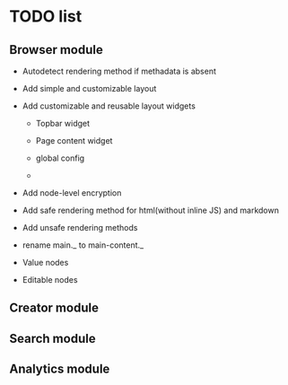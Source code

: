 # TODO list

## Browser module

- Autodetect rendering method if methadata is absent
- Add simple and customizable layout
- Add customizable and reusable layout widgets

  - Topbar widget
  - Page content widget
  - global config

  -

- Add node-level encryption
- Add safe rendering method for html(without inline JS) and markdown
- Add unsafe rendering methods
- rename main._ to main-content._
- Value nodes
- Editable nodes

## Creator module

## Search module

## Analytics module
